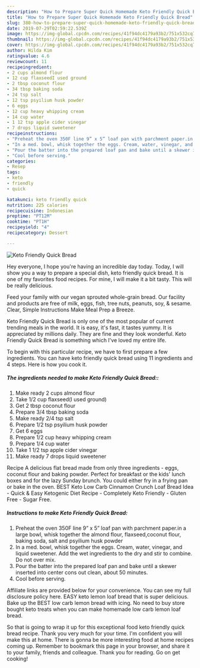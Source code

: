 ```yaml
---
description: "How to Prepare Super Quick Homemade Keto Friendly Quick Bread"
title: "How to Prepare Super Quick Homemade Keto Friendly Quick Bread"
slug: 380-how-to-prepare-super-quick-homemade-keto-friendly-quick-bread
date: 2019-07-29T02:59:22.539Z
image: https://img-global.cpcdn.com/recipes/41f94dc4179a93b2/751x532cq70/keto-friendly-quick-bread-recipe-main-photo.jpg
thumbnail: https://img-global.cpcdn.com/recipes/41f94dc4179a93b2/751x532cq70/keto-friendly-quick-bread-recipe-main-photo.jpg
cover: https://img-global.cpcdn.com/recipes/41f94dc4179a93b2/751x532cq70/keto-friendly-quick-bread-recipe-main-photo.jpg
author: Hilda Kim
ratingvalue: 4.6
reviewcount: 11
recipeingredient:
- 2 cups almond flour
- 12 cup flaxseedI used ground
- 2 tbsp coconut flour
- 34 tbsp baking soda
- 24 tsp salt
- 12 tsp psyilium husk powder
- 6 eggs
- 12 cup heavy whipping cream
- 14 cup water
- 1 12 tsp apple cider vinegar
- 7 drops liquid sweetener
recipeinstructions:
- "Preheat the oven 350F line 9” x 5” loaf pan with parchment paper.in a large bowl, whisk together the almond flour, flaxseed,coconut flour, baking soda, salt and psyilium husk powder"
- "In a med. bowl, whisk together the eggs. Cream, water, vinegar, and liquid sweetener. Add the wet ingredients to the dry and stir to combine. Do not over mix."
- "Pour the batter into the prepared loaf pan and bake until a skewer inserted into center cons out clean, about 50 minutes."
- "Cool before serving."
categories:
- Resep
tags:
- keto
- friendly
- quick

katakunci: keto friendly quick
nutrition: 225 calories
recipecuisine: Indonesian
preptime: "PT12M"
cooktime: "PT1H"
recipeyield: "4"
recipecategory: Dessert

---
```



![Keto Friendly Quick Bread](https://img-global.cpcdn.com/recipes/41f94dc4179a93b2/751x532cq70/keto-friendly-quick-bread-recipe-main-photo.jpg)

Hey everyone, I hope you're having an incredible day today. Today, I will show you a way to prepare a special dish, keto friendly quick bread. It is one of my favorites food recipes. For mine, I will make it a bit tasty. This will be really delicious.

Feed your family with our vegan sprouted whole-grain bread. Our facility and products are free of milk, eggs, fish, tree nuts, peanuts, soy, &amp; sesame. Clear, Simple Instructions Make Meal Prep a Breeze.

Keto Friendly Quick Bread is only one of the most popular of current trending meals in the world. It is easy, it's fast, it tastes yummy. It is appreciated by millions daily. They are fine and they look wonderful. Keto Friendly Quick Bread is something which I've loved my entire life.


To begin with this particular recipe, we have to first prepare a few ingredients. You can have keto friendly quick bread using 11 ingredients and 4 steps. Here is how you cook it.

##### The ingredients needed to make Keto Friendly Quick Bread::

1. Make ready 2 cups almond flour
1. Take 1/2 cup flaxseed(I used ground)
1. Get 2 tbsp coconut flour
1. Prepare 3/4 tbsp baking soda
1. Make ready 2/4 tsp salt
1. Prepare 1/2 tsp psyilium husk powder
1. Get 6 eggs
1. Prepare 1/2 cup heavy whipping cream
1. Prepare 1/4 cup water
1. Take 1 1/2 tsp apple cider vinegar
1. Make ready 7 drops liquid sweetener


Recipe A delicious flat bread made from only three ingredients - eggs, coconut flour and baking powder. Perfect for breakfast or the kids&#39; lunch boxes and for the lazy Sunday brunch. You could either fry in a frying pan or bake in the oven. BEST Keto Low Carb Cinnamon Crunch Loaf Bread Idea - Quick &amp; Easy Ketogenic Diet Recipe - Completely Keto Friendly - Gluten Free - Sugar Free. 

##### Instructions to make Keto Friendly Quick Bread:

1. Preheat the oven 350F line 9” x 5” loaf pan with parchment paper.in a large bowl, whisk together the almond flour, flaxseed,coconut flour, baking soda, salt and psyilium husk powder
1. In a med. bowl, whisk together the eggs. Cream, water, vinegar, and liquid sweetener. Add the wet ingredients to the dry and stir to combine. Do not over mix.
1. Pour the batter into the prepared loaf pan and bake until a skewer inserted into center cons out clean, about 50 minutes.
1. Cool before serving.


Affiliate links are provided below for your convenience. You can see my full disclosure policy here. EASY keto lemon loaf bread that is super delicious. Bake up the BEST low carb lemon bread with icing. No need to buy store bought keto treats when you can make homemade low carb lemon loaf bread. 

So that is going to wrap it up for this exceptional food keto friendly quick bread recipe. Thank you very much for your time. I'm confident you will make this at home. There is gonna be more interesting food at home recipes coming up. Remember to bookmark this page in your browser, and share it to your family, friends and colleague. Thank you for reading. Go on get cooking!
